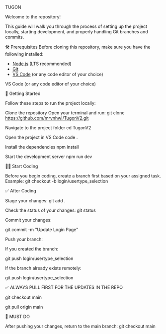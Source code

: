TUGON

Welcome to the repository!

This guide will walk you through the process of setting up the project locally, starting development, and properly handling Git branches and commits.

🛠 Prerequisites
Before cloning this repository, make sure you have the following installed:


- [Node.js](https://nodejs.org/) (LTS recommended)
- [Git](https://git-scm.com/)
- [VS Code](https://code.visualstudio.com/) (or any code editor of your choice)

VS Code (or any code editor of your choice)

🚀 Getting Started

Follow these steps to run the project locally:

Clone the repository
Open your terminal and run:
git clone https://github.com/mrvnhwl/TugonV2.git

Navigate to the project folder
cd TugonV2

Open the project in VS Code
code .

Install the dependencies
npm install

Start the development server
npm run dev

🧑‍💻 Start Coding

Before you begin coding, create a branch first based on your assigned task.
Example:
git checkout -b login/usertype_selection

✅ After Coding

Stage your changes:
git add .

Check the status of your changes:
git status

Commit your changes:

git commit -m "Update Login Page"

Push your branch:

If you created the branch:

git push login/usertype_selection

If the branch already exists remotely:

git push login/usertype_selection


✅ ALWAYS PULL FIRST FOR THE UPDATES IN THE REPO

git checkout main


git pull origin main



🔁 MUST DO

After pushing your changes, return to the main branch:
git checkout main
